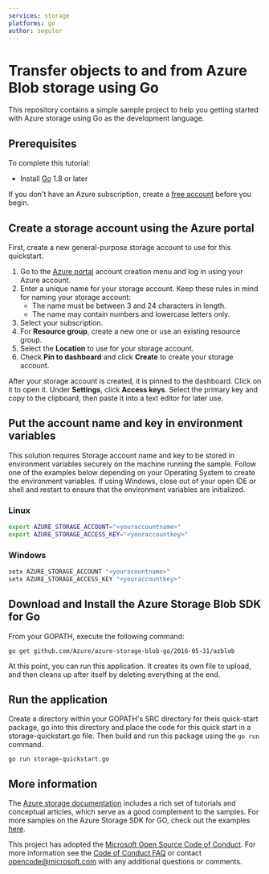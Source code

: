 ```yaml
---
services: storage
platforms: go
author: seguler
---
```


# Transfer objects to and from Azure Blob storage using Go

This repository contains a simple sample project to help you getting started with Azure storage using Go as the development language.

## Prerequisites

To complete this tutorial:

* Install [Go](https://golang.org/dl/) 1.8 or later 

If you don't have an Azure subscription, create a [free account](https://portal.azure.com/#create/Microsoft.StorageAccount-ARM) before you begin.

## Create a storage account using the Azure portal

First, create a new general-purpose storage account to use for this quickstart.

1. Go to the [Azure portal](https://portal.azure.com/#create/Microsoft.StorageAccount-ARM) account creation menu and log in using your Azure account. 
2. Enter a unique name for your storage account. Keep these rules in mind for naming your storage account:
    - The name must be between 3 and 24 characters in length.
    - The name may contain numbers and lowercase letters only.
3. Select your subscription. 
4. For **Resource group**, create a new one or use an existing resource group. 
5. Select the **Location** to use for your storage account.
6. Check **Pin to dashboard** and click **Create** to create your storage account. 

After your storage account is created, it is pinned to the dashboard. Click on it to open it. Under **Settings**, click **Access keys**. Select the primary key and copy to the clipboard, then paste it into a text editor for later use.

## Put the account name and key in environment variables

This solution requires Storage account name and key to be stored in environment variables securely on the machine running the sample. Follow one of the examples below depending on your Operating System to create the environment variables. If using Windows, close out of your open IDE or shell and restart to ensure that the environment variables are initialized.

### Linux

```bash
export AZURE_STORAGE_ACCOUNT="<youraccountname>"
export AZURE_STORAGE_ACCESS_KEY="<youraccountkey>"
```
### Windows

```cmd
setx AZURE_STORAGE_ACCOUNT "<youracountname>"
setx AZURE_STORAGE_ACCESS_KEY "<youraccountkey>"
```

## Download and Install the Azure Storage Blob SDK for Go

From your GOPATH, execute the following command:
```
go get github.com/Azure/azure-storage-blob-go/2016-05-31/azblob
```

At this point, you can run this application. It creates its own file to upload, and then cleans up after itself by deleting everything at the end.

## Run the application

Create a directory within your GOPATH's SRC directory for theis quick-start package, go into this directory and place the code for this quick start in a storage-quickstart.go file. Then build and run this package using the `go run` command.

```
go run storage-quickstart.go
```

## More information

The [Azure storage documentation](https://docs.microsoft.com/azure/storage/) includes a rich set of tutorials and conceptual articles, which serve as a good complement to the samples. For more samples on the Azure Storage SDK for GO, check out the examples [here](https://godoc.org/github.com/Azure/azure-storage-blob-go/2016-05-31/azblob).

This project has adopted the [Microsoft Open Source Code of Conduct](https://opensource.microsoft.com/codeofconduct/).
For more information see the [Code of Conduct FAQ](https://opensource.microsoft.com/codeofconduct/faq/) or
contact [opencode@microsoft.com](mailto:opencode@microsoft.com) with any additional questions or comments.
